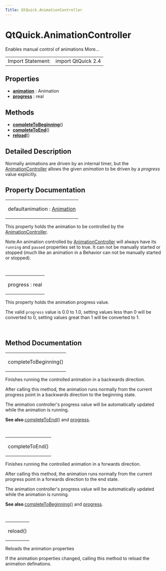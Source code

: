 ```yaml
---
Title: QtQuick.AnimationController
---
```


# QtQuick.AnimationController

<span class="subtitle"></span>
<!-- $$$AnimationController-brief -->
<p>Enables manual control of animations More...</p>
<!-- @@@AnimationController -->
<table class="alignedsummary">
<tr><td class="memItemLeft rightAlign topAlign"> Import Statement:</td><td class="memItemRight bottomAlign"> import QtQuick 2.4</td></tr></table><ul>
</ul>
<h2 id="properties">Properties</h2>
<ul>
<li class="fn"><b><b><a href="#animation-prop">animation</a></b></b> : Animation</li>
<li class="fn"><b><b><a href="#progress-prop">progress</a></b></b> : real</li>
</ul>
<h2 id="methods">Methods</h2>
<ul>
<li class="fn"><b><b><a href="#completeToBeginning-method">completeToBeginning</a></b></b>()</li>
<li class="fn"><b><b><a href="#completeToEnd-method">completeToEnd</a></b></b>()</li>
<li class="fn"><b><b><a href="#reload-method">reload</a></b></b>()</li>
</ul>
<!-- $$$AnimationController-description -->
<h2 id="details">Detailed Description</h2>
</p>
<p>Normally animations are driven by an internal timer, but the <a href="index.html">AnimationController</a> allows the given <i>animation</i> to be driven by a <i>progress</i> value explicitly.</p>
<!-- @@@AnimationController -->
<h2>Property Documentation</h2>
<!-- $$$animation -->
<table class="qmlname"><tr valign="top" id="animation-prop"><td class="tblQmlPropNode"><p><span class="qmldefault">default</span><span class="name">animation</span> : <span class="type"><a href="QtQuick.Animation.md">Animation</a></span></p></td></tr></table><p>This property holds the animation to be controlled by the <a href="index.html">AnimationController</a>.</p>
<p>Note:An animation controlled by <a href="index.html">AnimationController</a> will always have its <code>running</code> and <code>paused</code> properties set to true. It can not be manually started or stopped (much like an animation in a Behavior can not be manually started or stopped).</p>
<!-- @@@animation -->
<br/>
<!-- $$$progress -->
<table class="qmlname"><tr valign="top" id="progress-prop"><td class="tblQmlPropNode"><p><span class="name">progress</span> : <span class="type">real</span></p></td></tr></table><p>This property holds the animation progress value.</p>
<p>The valid <code>progress</code> value is 0.0 to 1.0, setting values less than 0 will be converted to 0, setting values great than 1 will be converted to 1.</p>
<!-- @@@progress -->
<br/>
<h2>Method Documentation</h2>
<!-- $$$completeToBeginning -->
<table class="qmlname"><tr valign="top" id="completeToBeginning-method"><td class="tblQmlFuncNode"><p><span class="name">completeToBeginning</span>()</p></td></tr></table><p>Finishes running the controlled animation in a backwards direction.</p>
<p>After calling this method, the animation runs normally from the current progress point in a backwards direction to the beginning state.</p>
<p>The animation controller's progress value will be automatically updated while the animation is running.</p>
<p><b>See also </b><a href="#completeToEnd-method">completeToEnd()</a> and <a href="#progress-prop">progress</a>.</p>
<!-- @@@completeToBeginning -->
<br/>
<!-- $$$completeToEnd -->
<table class="qmlname"><tr valign="top" id="completeToEnd-method"><td class="tblQmlFuncNode"><p><span class="name">completeToEnd</span>()</p></td></tr></table><p>Finishes running the controlled animation in a forwards direction.</p>
<p>After calling this method, the animation runs normally from the current progress point in a forwards direction to the end state.</p>
<p>The animation controller's progress value will be automatically updated while the animation is running.</p>
<p><b>See also </b><a href="#completeToBeginning-method">completeToBeginning()</a> and <a href="#progress-prop">progress</a>.</p>
<!-- @@@completeToEnd -->
<br/>
<!-- $$$reload -->
<table class="qmlname"><tr valign="top" id="reload-method"><td class="tblQmlFuncNode"><p><span class="name">reload</span>()</p></td></tr></table><p>Reloads the animation properties</p>
<p>If the animation properties changed, calling this method to reload the animation definations.</p>
<!-- @@@reload -->
<br/>
